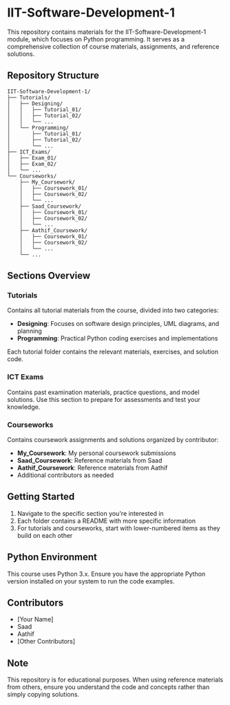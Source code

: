 # IIT-Software-Development-1

This repository contains materials for the IIT-Software-Development-1 module, which focuses on Python programming. It serves as a comprehensive collection of course materials, assignments, and reference solutions.

## Repository Structure

```
IIT-Software-Development-1/
├── Tutorials/
│   ├── Designing/
│   │   ├── Tutorial_01/
│   │   ├── Tutorial_02/
│   │   └── ...
│   └── Programming/
│       ├── Tutorial_01/
│       ├── Tutorial_02/
│       └── ...
├── ICT_Exams/
│   ├── Exam_01/
│   ├── Exam_02/
│   └── ...
└── Courseworks/
    ├── My_Coursework/
    │   ├── Coursework_01/
    │   ├── Coursework_02/
    │   └── ...
    ├── Saad_Coursework/
    │   ├── Coursework_01/
    │   ├── Coursework_02/
    │   └── ...
    ├── Aathif_Coursework/
    │   ├── Coursework_01/
    │   ├── Coursework_02/
    │   └── ...
    └── ...
```

## Sections Overview

### Tutorials
Contains all tutorial materials from the course, divided into two categories:
- **Designing**: Focuses on software design principles, UML diagrams, and planning
- **Programming**: Practical Python coding exercises and implementations

Each tutorial folder contains the relevant materials, exercises, and solution code.

### ICT Exams
Contains past examination materials, practice questions, and model solutions. Use this section to prepare for assessments and test your knowledge.

### Courseworks
Contains coursework assignments and solutions organized by contributor:
- **My_Coursework**: My personal coursework submissions
- **Saad_Coursework**: Reference materials from Saad
- **Aathif_Coursework**: Reference materials from Aathif
- Additional contributors as needed

## Getting Started

1. Navigate to the specific section you're interested in
2. Each folder contains a README with more specific information
3. For tutorials and courseworks, start with lower-numbered items as they build on each other

## Python Environment

This course uses Python 3.x. Ensure you have the appropriate Python version installed on your system to run the code examples.

## Contributors

- [Your Name]
- Saad
- Aathif
- [Other Contributors]

## Note

This repository is for educational purposes. When using reference materials from others, ensure you understand the code and concepts rather than simply copying solutions.
